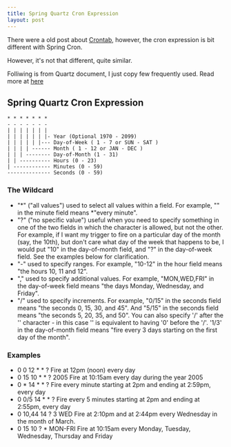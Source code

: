 ```yaml
---
title: Spring Quartz Cron Expression
layout: post
---
```


There were a old post about [Crontab](http://villim.github.io/cron-and-launchd), however, the cron expression is bit different with Spring Cron. 

However, it's not that different, quite similar.

Folliwing is from Quartz document, I just copy few frequently used. Read more at [here](http://www.quartz-scheduler.org/documentation/quartz-1.x/tutorials/crontrigger)

## Spring Quartz Cron Expression

```
* * * * * * *
- - - - - - -
| | | | | | |
| | | | | | |- Year (Optional 1970 - 2099) 
| | | | | |--- Day-of-Week ( 1 - 7 or SUN - SAT )
| | | | ------ Month ( 1 - 12 or JAN - DEC )
| | | -------- Day-of-Month (1 - 31)
| | ---------- Hours (0 - 23)
| ------------ Minutes (0 - 59)
-------------- Seconds (0 - 59)
```

### The Wildcard

* "*" ("all values")  used to select all values within a field. For example, "" in the minute field means *"every minute".
* "?" ("no specific value")  useful when you need to specify something in one of the two fields in which the character is allowed, but not the other. For example, if I want my trigger to fire on a particular day of the month (say, the 10th), but don't care what day of the week that happens to be, I would put "10" in the day-of-month field, and "?" in the day-of-week field. See the examples below for clarification.
* "-"  used to specify ranges. For example, "10-12" in the hour field means "the hours 10, 11 and 12".
* ","  used to specify additional values. For example, "MON,WED,FRI" in the day-of-week field means "the days Monday, Wednesday, and Friday".
* "/"  used to specify increments. For example, "0/15" in the seconds field means "the seconds 0, 15, 30, and 45". And "5/15" in the seconds field means "the seconds 5, 20, 35, and 50". You can also specify '/' after the '' character - in this case '' is equivalent to having '0' before the '/'. '1/3' in the day-of-month field means "fire every 3 days starting on the first day of the month".

### Examples
* 0 0 12 * * ?	Fire at 12pm (noon) every day
* 0 15 10 * * ? 2005	Fire at 10:15am every day during the year 2005
* 0 * 14 * * ?	Fire every minute starting at 2pm and ending at 2:59pm, every day
* 0 0/5 14 * * ?	Fire every 5 minutes starting at 2pm and ending at 2:55pm, every day
* 0 10,44 14 ? 3 WED	Fire at 2:10pm and at 2:44pm every Wednesday in the month of March.
* 0 15 10 ? * MON-FRI	Fire at 10:15am every Monday, Tuesday, Wednesday, Thursday and Friday